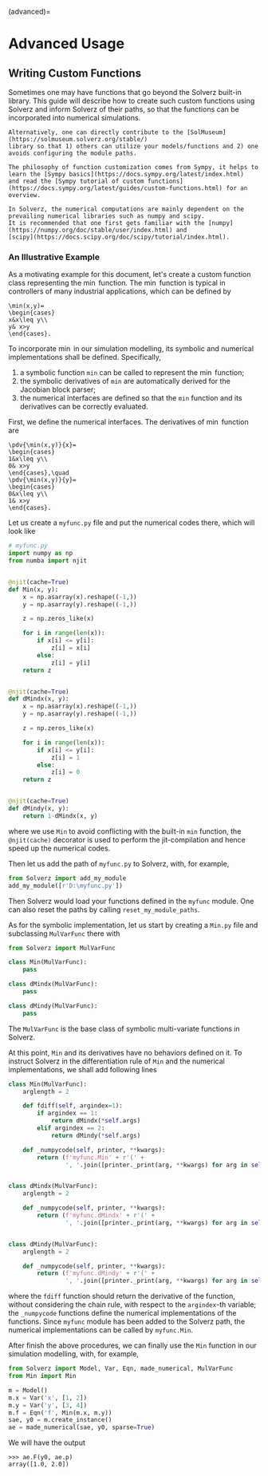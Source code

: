 (advanced)=

# Advanced Usage

## Writing Custom Functions
Sometimes one may have functions that go beyond the Solverz built-in library. This guide will describe how to create 
such custom functions using Solverz and inform Solverz of their paths, so that the functions can be incorporated into 
numerical simulations. 

```{note}
Alternatively, one can directly contribute to the [SolMuseum](https://solmuseum.solverz.org/stable/) 
library so that 1) others can utilize your models/functions and 2) one avoids configuring the module paths.
```

```{note}
The philosophy of function customization comes from Sympy, it helps to learn the [Sympy basics](https://docs.sympy.org/latest/index.html) 
and read the [Sympy tutorial of custom functions](https://docs.sympy.org/latest/guides/custom-functions.html) for an overview.
```

```{note}
In Solverz, the numerical computations are mainly dependent on the prevailing numerical libraries such as numpy and scipy. 
It is recommended that one first gets familiar with the [numpy](https://numpy.org/doc/stable/user/index.html) and 
[scipy](https://docs.scipy.org/doc/scipy/tutorial/index.html).
```

### An Illustrative Example

As a motivating example for this document, let's create a custom function class representing the $\min$ function.
The $\min$ function is typical in controllers of many industrial applications, which can be defined by

```{math}
\min(x,y)=
\begin{cases}
x&x\leq y\\
y& x>y
\end{cases}.
```

To incorporate $\min$ in our simulation modelling, its symbolic and numerical implementations shall be defined. 
Specifically,

1. a symbolic function `min` can be called to represent the $\min$ function;
2. the symbolic derivatives of `min` are automatically derived for the Jacobian block parser;
3. the numerical interfaces are defined so that the `min` function and its derivatives can be correctly evaluated.

First, we define the numerical interfaces. The derivatives of $\min$ function are

```{math}
\pdv{\min(x,y)}{x}=
\begin{cases}
1&x\leq y\\
0& x>y
\end{cases},\quad
\pdv{\min(x,y)}{y}=
\begin{cases}
0&x\leq y\\
1& x>y
\end{cases}.
```

Let us create a `myfunc.py` file and put the numerical codes there, which will look like

```python
# myfunc.py
import numpy as np
from numba import njit


@njit(cache=True)
def Min(x, y):
    x = np.asarray(x).reshape((-1,))
    y = np.asarray(y).reshape((-1,))

    z = np.zeros_like(x)

    for i in range(len(x)):
        if x[i] <= y[i]:
            z[i] = x[i]
        else:
            z[i] = y[i]
    return z


@njit(cache=True)
def dMindx(x, y):
    x = np.asarray(x).reshape((-1,))
    y = np.asarray(y).reshape((-1,))

    z = np.zeros_like(x)

    for i in range(len(x)):
        if x[i] <= y[i]:
            z[i] = 1
        else:
            z[i] = 0
    return z


@njit(cache=True)
def dMindy(x, y):
    return 1-dMindx(x, y)
```

where we use `Min` to avoid conflicting with the built-in `min` function, 
the `@njit(cache)` decorator is used to perform the jit-compilation and hence speed up the numerical codes.

Then let us add the path of `myfunc.py` to Solverz, with, for example, 

```python
from Solverz import add_my_module
add_my_module([r'D:\myfunc.py'])
```

Then Solverz would load your functions defined in the `myfunc` module. One can also reset the paths by calling 
`reset_my_module_paths`.

As for the symbolic implementation, let us start by creating a `Min.py` file and subclassing `MulVarFunc` there with

```python
from Solverz import MulVarFunc

class Min(MulVarFunc):
    pass

class dMindx(MulVarFunc):
    pass

class dMindy(MulVarFunc):
    pass
```

The `MulVarFunc` is the base class of symbolic multi-variate functions in Solverz. 

At this point, `Min` and its derivatives have no behaviors defined on it. To instruct Solverz in the differentiation 
rule of `Min` and the numerical implementations, we shall add following lines
```python
class Min(MulVarFunc):
    arglength = 2

    def fdiff(self, argindex=1):
        if argindex == 1:
            return dMindx(*self.args)
        elif argindex == 2:
            return dMindy(*self.args)

    def _numpycode(self, printer, **kwargs):
        return (f'myfunc.Min' + r'(' +
                ', '.join([printer._print(arg, **kwargs) for arg in self.args]) + r')')


class dMindx(MulVarFunc):
    arglength = 2

    def _numpycode(self, printer, **kwargs):
        return (f'myfunc.dMindx' + r'(' +
                ', '.join([printer._print(arg, **kwargs) for arg in self.args]) + r')')


class dMindy(MulVarFunc):
    arglength = 2

    def _numpycode(self, printer, **kwargs):
        return (f'myfunc.dMindy' + r'(' +
                ', '.join([printer._print(arg, **kwargs) for arg in self.args]) + r')')

```

where the `fdiff` function should return the derivative of the function, without considering the chain rule, 
with respect to the `argindex`-th variable; the `_numpycode` functions define the numerical implementations of the 
functions. Since `myfunc` module has been added to the Solverz path, the numerical implementations can be called by
`myfunc.Min`.

After finish the above procedures, we can finally use the `Min` function in our simulation modelling, with, for example,

```python
from Solverz import Model, Var, Eqn, made_numerical, MulVarFunc
from Min import Min

m = Model()
m.x = Var('x', [1, 2])
m.y = Var('y', [3, 4])
m.f = Eqn('f', Min(m.x, m.y))
sae, y0 = m.create_instance()
ae = made_numerical(sae, y0, sparse=True)
```

We will have the output

```shell
>>> ae.F(y0, ae.p)
array([1.0, 2.0])
```
